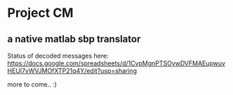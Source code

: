 # Project CM

## a native matlab sbp translator

Status of decoded messages here:
https://docs.google.com/spreadsheets/d/1CvpMgnPTSOywDVFMAEupwuyHEUl7vWVJMOfXTP21q4Y/edit?usp=sharing

more to come.. :) 


